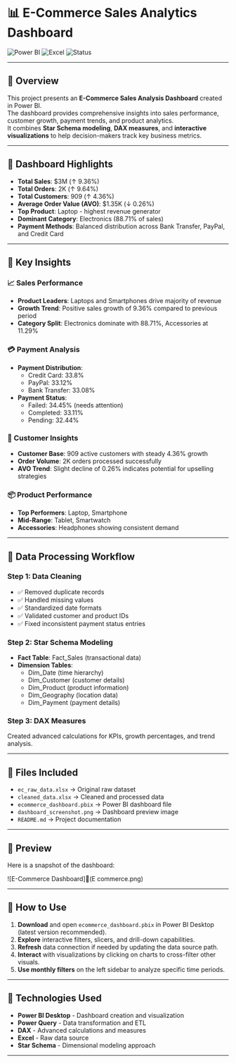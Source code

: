 # 📊 E-Commerce Sales Analytics Dashboard

![Power BI](https://img.shields.io/badge/Power%20BI-F2C811?style=flat-square&logo=powerbi&logoColor=black)
![Excel](https://img.shields.io/badge/Excel-217346?style=flat-square&logo=microsoft-excel&logoColor=white)
![Status](https://img.shields.io/badge/Status-Complete-success?style=flat-square)

---

## 🔹 Overview

This project presents an **E-Commerce Sales Analysis Dashboard** created in Power BI.  
The dashboard provides comprehensive insights into sales performance, customer growth, payment trends, and product analytics.  
It combines **Star Schema modeling**, **DAX measures**, and **interactive visualizations** to help decision-makers track key business metrics.

---

## 🔹 Dashboard Highlights

- **Total Sales**: $3M (↑ 9.36%)
- **Total Orders**: 2K (↑ 9.64%)
- **Total Customers**: 909 (↑ 4.36%)
- **Average Order Value (AVO)**: $1.35K (↓ 0.26%)
- **Top Product**: Laptop - highest revenue generator
- **Dominant Category**: Electronics (88.71% of sales)
- **Payment Methods**: Balanced distribution across Bank Transfer, PayPal, and Credit Card

---

## 🔹 Key Insights

### 📈 Sales Performance
- **Product Leaders**: Laptops and Smartphones drive majority of revenue
- **Growth Trend**: Positive sales growth of 9.36% compared to previous period
- **Category Split**: Electronics dominate with 88.71%, Accessories at 11.29%

### 💳 Payment Analysis
- **Payment Distribution**:
  - Credit Card: 33.8%
  - PayPal: 33.12%
  - Bank Transfer: 33.08%
- **Payment Status**:
  - Failed: 34.45% (needs attention)
  - Completed: 33.11%
  - Pending: 32.44%

### 👥 Customer Insights
- **Customer Base**: 909 active customers with steady 4.36% growth
- **Order Volume**: 2K orders processed successfully
- **AVO Trend**: Slight decline of 0.26% indicates potential for upselling strategies

### 📦 Product Performance
- **Top Performers**: Laptop, Smartphone
- **Mid-Range**: Tablet, Smartwatch
- **Accessories**: Headphones showing consistent demand

---

## 🔹 Data Processing Workflow

### Step 1: Data Cleaning
- ✅ Removed duplicate records
- ✅ Handled missing values
- ✅ Standardized date formats
- ✅ Validated customer and product IDs
- ✅ Fixed inconsistent payment status entries

### Step 2: Star Schema Modeling
- **Fact Table**: Fact_Sales (transactional data)
- **Dimension Tables**:
  - Dim_Date (time hierarchy)
  - Dim_Customer (customer details)
  - Dim_Product (product information)
  - Dim_Geography (location data)
  - Dim_Payment (payment details)

### Step 3: DAX Measures
Created advanced calculations for KPIs, growth percentages, and trend analysis.

---

## 🔹 Files Included

- `ec_raw_data.xlsx` → Original raw dataset
- `cleaned_data.xlsx` → Cleaned and processed data
- `ecommerce_dashboard.pbix` → Power BI dashboard file
- `dashboard_screenshot.png` → Dashboard preview image
- `README.md` → Project documentation

---

## 🔹 Preview

Here is a snapshot of the dashboard:

![E-Commerce Dashboard](ُE commerce.png)

---

## 🔹 How to Use

1. **Download** and open `ecommerce_dashboard.pbix` in Power BI Desktop (latest version recommended).
2. **Explore** interactive filters, slicers, and drill-down capabilities.
3. **Refresh** data connection if needed by updating the data source path.
4. **Interact** with visualizations by clicking on charts to cross-filter other visuals.
5. **Use monthly filters** on the left sidebar to analyze specific time periods.

---

## 🔹 Technologies Used

- **Power BI Desktop** - Dashboard creation and visualization
- **Power Query** - Data transformation and ETL
- **DAX** - Advanced calculations and measures
- **Excel** - Raw data source
- **Star Schema** - Dimensional modeling approach

---
